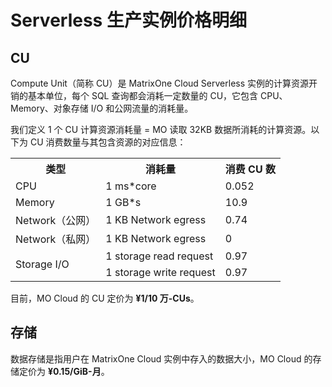 # Serverless 生产实例价格明细

## CU

Compute Unit（简称 CU）是 MatrixOne Cloud Serverless 实例的计算资源开销的基本单位，每个 SQL 查询都会消耗一定数量的 CU，它包含 CPU、Memory、对象存储 I/O 和公网流量的消耗量。

我们定义 1 个 CU 计算资源消耗量 = MO 读取 32KB 数据所消耗的计算资源。以下为 CU 消费数量与其包含资源的对应信息：

<table>
  <tr>
    <th>类型</th>
    <th>消耗量</th>
    <th>消费 CU 数</th>
  </tr>
  <tr>
    <td >CPU</td>
    <td>1 ms*core</td>
    <td>0.052</td>
  </tr>
  <tr>
    <td >Memory</td>
    <td>1 GB*s </td>
    <td>10.9 </td>
  </tr>
  <tr>
    <td >Network（公网）</td>
    <td>1 KB Network egress</td>
    <td> 0.74</td>
  </tr>
  <tr>
    <td> Network（私网）</td>
    <td>1 KB Network egress</td>
    <td>0</td>
  </tr>
  <tr>
    <td rowspan="2" style="vertical-align: middle;">Storage I/O</td>
    <td>1 storage read request </td>
    <td> 0.97 </td>
  </tr>
  <tr>
    <td>1 storage write request</td>
    <td>0.97</td>
  </tr>
</table>

目前，MO Cloud 的 CU 定价为 **¥1/10 万-CUs**。

## 存储

数据存储是指用户在 MatrixOne Cloud 实例中存入的数据大小，MO Cloud 的存储定价为 **¥0.15/GiB-月**。
